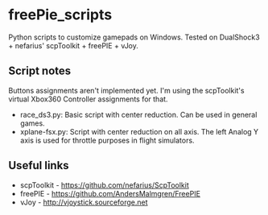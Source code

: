 # freePie_scripts
Python scripts to customize gamepads on Windows. Tested on DualShock3 + nefarius' scpToolkit + freePIE + vJoy.

## Script notes
Buttons assignments aren't implemented yet. I'm using the scpToolkit's virtual Xbox360 Controller assignments for that.
* race_ds3.py: Basic script with center reduction. Can be used in general games.
* xplane-fsx.py: Script with center reduction on all axis. The left Analog Y axis is used for throttle purposes in flight simulators.
## Useful links
* scpToolkit - https://github.com/nefarius/ScpToolkit
* freePIE - https://github.com/AndersMalmgren/FreePIE
* vJoy - http://vjoystick.sourceforge.net
